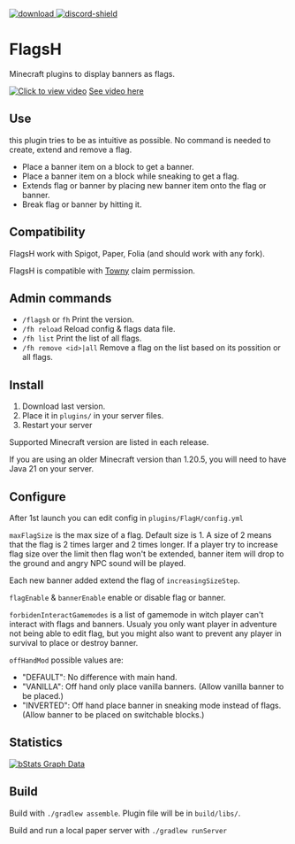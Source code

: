 [download]: https://img.shields.io/github/downloads/HydrolienF/FlagsH/total
[downloadLink]: https://hangar.papermc.io/Hydrolien/FlagsH
[discord-shield]: https://img.shields.io/discord/728592434577014825?label=discord
[discord-invite]: https://discord.gg/RPNbtRSFqG

[ ![download][] ][downloadLink]
[ ![discord-shield][] ][discord-invite]

# FlagsH
Minecraft plugins to display banners as flags.

[![Click to view video](https://img.youtube.com/vi/94QfPndYXYM/maxresdefault.jpg)](https://youtu.be/94QfPndYXYM)
[See video here](https://youtu.be/94QfPndYXYM)


## Use

this plugin tries to be as intuitive as possible. No command is needed to create, extend and remove a flag.

 - Place a banner item on a block to get a banner.
 - Place a banner item on a block while sneaking to get a flag.
 - Extends flag or banner by placing new banner item onto the flag or banner.
 - Break flag or banner by hitting it.

## Compatibility

FlagsH work with Spigot, Paper, Folia (and should work with any fork).

FlagsH is compatible with [Towny](https://github.com/TownyAdvanced/Towny) claim permission.


## Admin commands

 - `/flagsh` or `fh` Print the version.
 - `/fh reload` Reload config & flags data file.
 - `/fh list` Print the list of all flags.
 - `/fh remove <id>|all` Remove a flag on the list based on its possition or all flags.


## Install

1. Download last version.
2. Place it in `plugins/` in your server files.
3. Restart your server

Supported Minecraft version are listed in each release.

If you are using an older Minecraft version than 1.20.5, you will need to have Java 21 on your server.

## Configure

After 1st launch you can edit config in `plugins/FlagH/config.yml`

`maxFlagSize` is the max size of a flag. Default size is 1. A size of 2 means that the flag is 2 times larger and 2 times longer. If a player try to increase flag size over the limit then flag won't be extended, banner item will drop to the ground and angry NPC sound will be played.

Each new banner added extend the flag of `increasingSizeStep`.

`flagEnable` & `bannerEnable` enable or disable flag or banner.

`forbidenInteractGamemodes` is a list of gamemode in witch player can't interact with flags and banners. Usualy you only want player in adventure not being able to edit flag, but you might also want to prevent any player in survival to place or destroy banner.

`offHandMod` possible values are:
- "DEFAULT": No difference with main hand.
- "VANILLA": Off hand only place vanilla banners. (Allow vanilla banner to be placed.)
- "INVERTED": Off hand place banner in sneaking mode instead of flags. (Allow banner to be placed on switchable blocks.)


## Statistics
[![bStats Graph Data](https://bstats.org/signatures/bukkit/flagsh.svg)](https://bstats.org/plugin/bukkit/FlagsH/19981)

## Build

Build with `./gradlew assemble`. Plugin file will be in `build/libs/`.

Build and run a local paper server with `./gradlew runServer`
